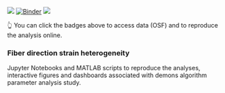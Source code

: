 [![](https://img.shields.io/badge/DATA%20DOI-10.17605%2FOSF.IO%2F2G9PH-blue)](https://doi.org/10.17605/OSF.IO/2G9PH) [![Binder](https://mybinder.org/badge_logo.svg)](https://mybinder.org/v2/gh/biyomekanik/heterogeneity/HEAD) [![](https://img.shields.io/badge/Voila-Dashboard-red?style=flat&logo=jupyter)](https://mybinder.org/v2/gh/biyomekanik/heterogeneity/main?urlpath=%2Fvoila%2Frender%2Fnotebooks%2Fstep1_interactive_dashboard.ipynb)

👆 You can click the badges above to access data (OSF) and to reproduce the analysis online. 

### Fiber direction strain heterogeneity

Jupyter Notebooks and MATLAB scripts to reproduce the analyses, interactive figures and dashboards associated with demons algorithm parameter analysis study.
